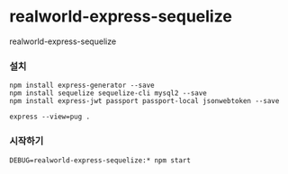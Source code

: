 # realworld-express-sequelize
realworld-express-sequelize

### 설치
```
npm install express-generator --save
npm install sequelize sequelize-cli mysql2 --save
npm install express-jwt passport passport-local jsonwebtoken --save

express --view=pug .
```

### 시작하기
```
DEBUG=realworld-express-sequelize:* npm start
```